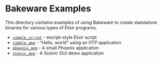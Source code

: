 # Bakeware Examples

This directory contains examples of using Bakeware to create standalone
binaries for various types of Elixir programs.

* [`simple_script`](simple_script) - escript-style Elixir script
* [`simple_app`](simple_app) - "Hello, world" using an OTP application
* [`phoenix_app`](phoenix_app) - A small Phoenix application
* [`scenic_app`](scenic_app) - A Scenic GUI demo application

